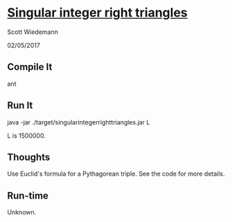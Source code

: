 # [Singular integer right triangles](http://projecteuler.net/problem=75)
Scott Wiedemann

02/05/2017

## Compile It
ant


## Run It
java -jar ./target/singularintegerrighttriangles.jar L

L is 1500000.

## Thoughts
Use Euclid's formula for a Pythagorean triple.  See the code for more details.

## Run-time
Unknown.
